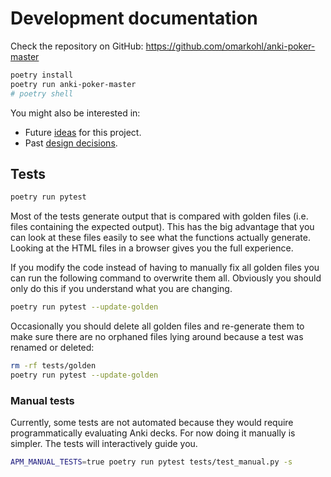 # Development documentation

Check the repository on GitHub: https://github.com/omarkohl/anki-poker-master

```bash
poetry install
poetry run anki-poker-master
# poetry shell
```

You might also be interested in:

* Future [ideas](ideas.md) for this project.
* Past [design decisions](decisions.md).

## Tests

```bash
poetry run pytest
```

Most of the tests generate output that is compared with golden files (i.e.
files containing the expected output). This has the big advantage that you can
look at these files easily to see what the functions actually generate. Looking
at the HTML files in a browser gives you the full experience.

If you modify the code instead of having to manually fix all golden files you
can run the following command to overwrite them all. Obviously you should only
do this if you understand what you are changing.

```bash
poetry run pytest --update-golden
```

Occasionally you should delete all golden files and re-generate them to make
sure there are no orphaned files lying around because a test was renamed or
deleted:

```bash
rm -rf tests/golden
poetry run pytest --update-golden
```

### Manual tests

Currently, some tests are not automated because they would require
programmatically
evaluating Anki decks. For now doing it manually is simpler. The tests will
interactively guide you.

```bash
APM_MANUAL_TESTS=true poetry run pytest tests/test_manual.py -s
```
